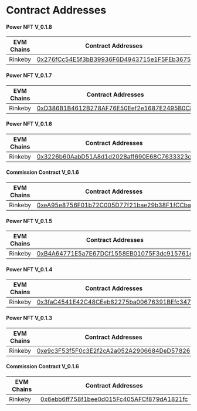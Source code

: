 # Contract Addresses

#### Power NFT V\_0.1.8

| EVM Chains | Contract Addresses                                                                                                                 |
| ---------- | ---------------------------------------------------------------------------------------------------------------------------------- |
| Rinkeby    | [0x276fCc54E5f3bB39936F6D4943715e1F5FEb3675](https://rinkeby.etherscan.io/address/0x276fCc54E5f3bB39936F6D4943715e1F5FEb3675#code) |

#### Power NFT V\_0.1.7

| EVM Chains | Contract Addresses                                                                                                                 |
| ---------- | ---------------------------------------------------------------------------------------------------------------------------------- |
| Rinkeby    | [0xD386B1B4612B278AF76E50Eef2e1687E2495B0C8](https://rinkeby.etherscan.io/address/0xD386B1B4612B278AF76E50Eef2e1687E2495B0C8#code) |

#### Power NFT V\_0.1.6

| EVM Chains | Contract Addresses                                                                                                                 |
| ---------- | ---------------------------------------------------------------------------------------------------------------------------------- |
| Rinkeby    | [0x3226b60AabD51A8d1d2028aff690E68C7633323c](https://rinkeby.etherscan.io/address/0x3226b60AabD51A8d1d2028aff690E68C7633323c#code) |

#### Commission Contract V\_0.1.6

| EVM Chains | Contract Addresses                                                                                                                 |
| ---------- | ---------------------------------------------------------------------------------------------------------------------------------- |
| Rinkeby    | [0xeA95e8756F01b72C005D77f21bae29b38F1fCCba](https://rinkeby.etherscan.io/address/0xeA95e8756F01b72C005D77f21bae29b38F1fCCba#code) |

#### Power NFT V\_0.1.5

| EVM Chains | Contract Addresses                                                                                                                 |
| ---------- | ---------------------------------------------------------------------------------------------------------------------------------- |
| Rinkeby    | [0xB4A64771E5a7E67DCf1558EB01075F3dc915761e](https://rinkeby.etherscan.io/address/0xB4A64771E5a7E67DCf1558EB01075F3dc915761e#code) |

#### Power NFT V\_0.1.4

| EVM Chains | Contract Addresses                                                                                                                 |
| ---------- | ---------------------------------------------------------------------------------------------------------------------------------- |
| Rinkeby    | [0x3faC4541E42C48CEeb82275ba00676391BEfc347](https://rinkeby.etherscan.io/address/0x3faC4541E42C48CEeb82275ba00676391BEfc347#code) |

#### Power NFT V\_0.1.3

| EVM Chains | Contract Addresses                                                                                                                 |
| ---------- | ---------------------------------------------------------------------------------------------------------------------------------- |
| Rinkeby    | [0xe9c3F53f5F0c3E2f2cA2a052A2906684DeD57826](https://rinkeby.etherscan.io/address/0xe9c3F53f5F0c3E2f2cA2a052A2906684DeD57826#code) |

#### Commission Contract V\_0.1.6

| EVM Chains | Contract Addresses                                                                                                                 |
| ---------- | ---------------------------------------------------------------------------------------------------------------------------------- |
| Rinkeby    | [0x6ebb6ff758f1bee0d015Fc405AFCf879dA1821fc](https://rinkeby.etherscan.io/address/0x6ebb6ff758f1bee0d015Fc405AFCf879dA1821fc#code) |
